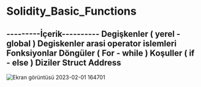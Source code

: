 # Solidity_Basic_Functions

---------İçerik----------
Degişkenler ( yerel - global )
Degiskenler arasi operator islemleri
Fonksiyonlar
Döngüler ( For - while )
Koşuller ( if - else )
Diziler
Struct
Address
--------------------------

![Ekran görüntüsü 2023-02-01 164701](https://user-images.githubusercontent.com/58307398/216061294-18b7670c-1bec-4611-a002-3f4e35519710.png)
